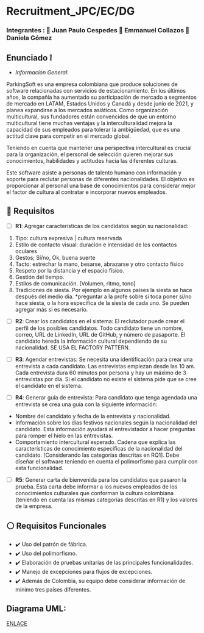 # Recruitment_JPC/EC/DG

### Integrantes : :boy: Juan Paulo Cespedes :adult: Emmanuel Collazos :woman: Daniela Gómez
 
## Enunciado :grey_exclamation:	

- *Informacion General*: 

ParkingSoft es una empresa colombiana que produce soluciones de software relacionadas con servicios de estacionamiento. En los últimos años, la compañía ha aumentado su participación de mercado a segmentos de mercado en LATAM, Estados Unidos y Canadá y desde junio de 2021, y planea expandirse a los mercados asiáticos. Como organización multicultural, sus fundadores están convencidos de que un entorno multicultural tiene muchas ventajas y la interculturalidad mejora la capacidad de sus empleados para tolerar la ambigüedad, que es una actitud clave para competir en el mercado global.

Teniendo en cuenta que mantener una perspectiva intercultural es crucial para la organización, el personal de selección quieren mejorar sus conocimientos, habilidades y actitudes hacia las diferentes culturas.

Este software asiste a personas de talento humano con información y soporte para reclutar personas de diferentes nacionalidades. El objetivo es proporcionar al personal una base de conocimientos para considerar mejor el factor de cultura al contratar e incorporar nuevos empleados.

## :speech_balloon: Requisitos

- [ ] **R1**:
Agregar características de los candidatos según su nacionalidad:
1.	Tipo: cultura expresiva | cultura reservada 
2.	Estilo de contacto visual: duración e intensidad de los contactos oculares
3.	Gestos; Sí/no, Ok, buena suerte
4.	Tacto: estrechar la mano, besarse, abrazarse y otro contacto físico
5.	Respeto por la distancia y el espacio físico. 
6.	Gestión del tiempo.
7.	Estilos de comunicación. [Volumen, ritmo, tono]
8.	Tradiciones de siesta. Por ejemplo en algunos países la siesta se hace después del medio día. *preguntar a la profe sobre si toca poner sí/no hace siesta, o la hora específica de la siesta de cada uno. 
Se pueden agregar más si es necesario.

- [ ] **R2**:
Crear los candidatos en el sistema:
El reclutador puede crear el perfil de los posibles candidatos. Todo candidato tiene un nombre, correo, URL de LinkedIn, URL de GitHub, y número de pasaporte. El candidato hereda la información cultural dependiendo de su nacionalidad. SE USA EL FACTORY PATTERN.

- [ ] **R3**:
Agendar entrevistas:
Se necesita una identificación para crear una entrevista a cada candidato. Las entrevistas empiezan desde las 10 am. Cada entrevista dura 60 minutos por persona y hay un máximo de 3 entrevistas por día. Si el candidato no existe el sistema pide que se cree el candidato en el sistema.

- [ ] **R4**:
Generar guía de entrevista:
Para candidato que tenga agendada una entrevista se crea una guía con la siguiente información:
- Nombre del candidato y fecha de la entrevista y nacionalidad.
- Información sobre los días festivos nacionales según la nacionalidad del candidato. Esta información ayudará al entrevistador a hacer preguntas para romper el hielo en las entrevistas. 
- Comportamiento intercultural esperado. Cadena que explica las características de conocimiento específicas de la nacionalidad del candidato. [Considerando las categorías descritas en RQ1]. Debe diseñar el software teniendo en cuenta el polimorfismo para cumplir con esta funcionalidad.

- [ ] **R5**:
Generar carta de bienvenida para los candidatos que pasaron la prueba. Esta carta debe informar a los nuevos empleados de los conocimientos culturales que conforman la cultura colombiana (teniendo en cuenta las mismas categorías descritas en R1) y los valores de la empresa.


## :white_circle: Requisitos Funcionales
-	:heavy_check_mark: Uso del patrón de fábrica. 
-	:heavy_check_mark: Uso del polimorfismo.
-	:heavy_check_mark: Elaboración de pruebas unitarias de las principales funcionalidades.
-	:heavy_check_mark: Manejo de excepciones para flujos de excepciones.
-	:heavy_check_mark: Además de Colombia, su equipo debe considerar información de mínimo tres países diferentes.

## Diagrama UML:
[ENLACE](https://drive.google.com/file/d/1-YjouPRGkLYMIXFjP6IUAnFCsMAkoZb7/view?usp=sharing)

